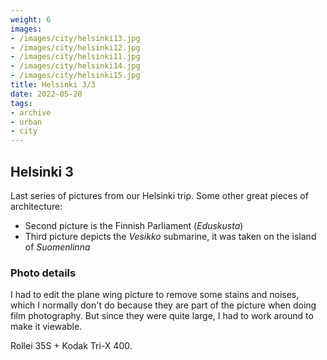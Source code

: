 ```yaml
---
weight: 6
images:
- /images/city/helsinki13.jpg
- /images/city/helsinki12.jpg
- /images/city/helsinki11.jpg
- /images/city/helsinki14.jpg
- /images/city/helsinki15.jpg
title: Helsinki 3/3
date: 2022-05-20
tags:
- archive
- urban
- city
---
```


## Helsinki 3

Last series of pictures from our Helsinki trip. Some other great pieces of architecture:
 - Second picture is the Finnish Parliament (*Eduskusta*)
 - Third picture depicts the *Vesikko* submarine, it was taken on the island of *Suomenlinna*

### Photo details

I had to edit the plane wing picture to remove some stains and noises, which I normally don't do because they are part of the picture when doing film photography. But since they were quite large, I had to work around to make it viewable.

Rollei 35S + Kodak Tri-X 400.